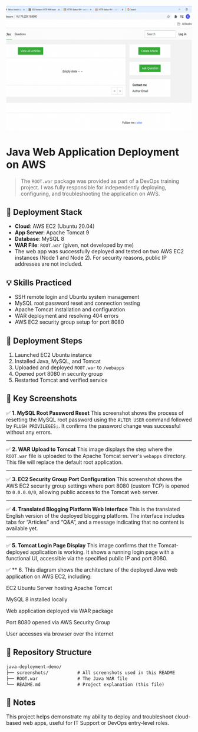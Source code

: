 ![Tomcat Started](screenshots/4_tomcat_started.png)


# Java Web Application Deployment on AWS

> The `ROOT.war` package was provided as part of a DevOps training project. I was fully responsible for independently deploying, configuring, and troubleshooting the application on AWS.

## 🔧 Deployment Stack

- **Cloud**: AWS EC2 (Ubuntu 20.04)
- **App Server**: Apache Tomcat 9
- **Database**: MySQL 8
- **WAR File**: `ROOT.war` (given, not developed by me)
- The web app was successfully deployed and tested on two AWS EC2 instances (Node 1 and Node 2). For security reasons, public IP addresses are not included.

## 💡 Skills Practiced

- SSH remote login and Ubuntu system management
- MySQL root password reset and connection testing
- Apache Tomcat installation and configuration
- WAR deployment and resolving 404 errors
- AWS EC2 security group setup for port 8080

## 🚀 Deployment Steps

1. Launched EC2 Ubuntu instance
2. Installed Java, MySQL, and Tomcat
3. Uploaded and deployed `ROOT.war` to `/webapps`
4. Opened port 8080 in security group
5. Restarted Tomcat and verified service

## 🗼 Key Screenshots

✅ **1. MySQL Root Password Reset**
 This screenshot shows the process of resetting the MySQL root password using the `ALTER USER` command followed by `FLUSH PRIVILEGES;`. It confirms the password change was successful without any errors.

------

✅ **2. WAR Upload to Tomcat**
 This image displays the step where the `ROOT.war` file is uploaded to the Apache Tomcat server's `webapps` directory. This file will replace the default root application.

------

✅ **3. EC2 Security Group Port Configuration**
 This screenshot shows the AWS EC2 security group settings where port 8080 (custom TCP) is opened to `0.0.0.0/0`, allowing public access to the Tomcat web server.

------

✅ **4. Translated Blogging Platform Web Interface**
 This is the translated English version of the deployed blogging platform. The interface includes tabs for “Articles” and “Q&A”, and a message indicating that no content is available yet.

------

✅ **5. Tomcat Login Page Display**
 This image confirms that the Tomcat-deployed application is working. It shows a running login page with a functional UI, accessible via the specified public IP and port 8080.
 
 

✅ ** 6. This diagram shows the architecture of the deployed Java web application on AWS EC2, including:

EC2 Ubuntu Server hosting Apache Tomcat

MySQL 8 installed locally

Web application deployed via WAR package

Port 8080 opened via AWS Security Group

User accesses via browser over the internet



## 📁 Repository Structure

```
java-deployment-demo/
├── screenshots/           # All screenshots used in this README
├── ROOT.war               # The Java WAR file 
└── README.md              # Project explanation (this file)
```

## 📍 Notes

This project helps demonstrate my ability to deploy and troubleshoot cloud-based web apps, useful for IT Support or DevOps entry-level roles.
